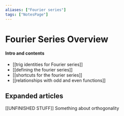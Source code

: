 ```yaml
---
aliases: ["Fourier series"]
tags: ["NotesPage"]
---
```


# Fourier Series Overview

#### Intro and contents
- [[trig identities for Fourier series]]
- [[defining the fourier series]]
- [[shortcuts for the fourier series]]
- [[relationships with odd and even functions]]


## Expanded articles

[[UNFINISHED STUFF]] Something about orthogonality
